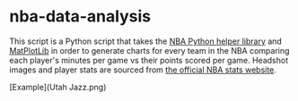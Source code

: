 # nba-data-analysis
This script is a Python script that takes the [NBA Python helper library](https://pypi.org/project/nba-api/) and [MatPlotLib](https://matplotlib.org/) in order to generate charts for every team in the NBA comparing each player's minutes per game vs their points scored per game. Headshot images and player stats are sourced from [the official NBA stats website](https://stats.nba.com/).

[Example](Utah Jazz.png)
